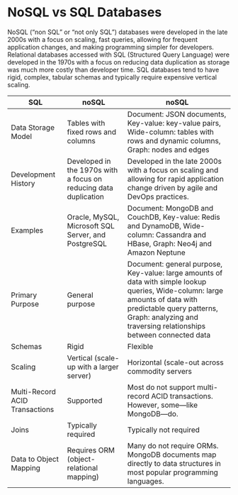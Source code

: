 # NoSQL vs SQL Databases
NoSQL (“non SQL” or “not only SQL”) databases were developed in the late 2000s with a focus on scaling, fast queries, allowing for frequent application changes, and making programming simpler for developers. Relational databases accessed with SQL (Structured Query Language) were developed in the 1970s with a focus on reducing data duplication as storage was much more costly than developer time. SQL databases tend to have rigid, complex, tabular schemas and typically require expensive vertical scaling.


|  SQL  | noSQL    | noSQL    |
| ----------- | ----------- | ----------- |
|   Data Storage Model |  Tables with fixed rows and columns    |  Document: JSON documents, Key-value: key-value pairs, Wide-column: tables with rows and dynamic columns, Graph: nodes and edges    |
|   Development History |  Developed in the 1970s with a focus on reducing data duplication    |  Developed in the late 2000s with a focus on scaling and allowing for rapid application change driven by agile and DevOps practices.   |
|   Examples |  Oracle, MySQL, Microsoft SQL Server, and PostgreSQL  |  Document: MongoDB and CouchDB, Key-value: Redis and DynamoDB, Wide-column: Cassandra and HBase, Graph: Neo4j and Amazon Neptune   |
|   Primary Purpose |  General purpose    | Document: general purpose, Key-value: large amounts of data with simple lookup queries, Wide-column: large amounts of data with predictable query patterns, Graph: analyzing and traversing relationships between connected data  |
|   Schemas|  Rigid    |  Flexible    |
|   Scaling |  Vertical (scale-up with a larger server)    |  Horizontal (scale-out across commodity servers |
|  Multi-Record ACID Transactions |   Supported   |  Most do not support multi-record ACID transactions. However, some—like MongoDB—do.    |
|   Joins |  Typically required    | Typically not required    |
|   Data to Object Mapping | Requires ORM (object-relational mapping)   |  Many do not require ORMs. MongoDB documents map directly to data structures in most popular programming languages.    |


























